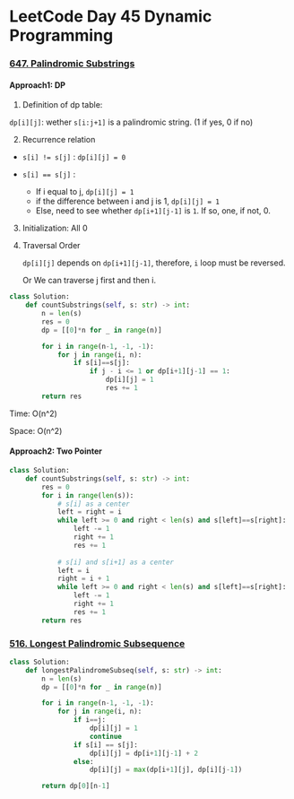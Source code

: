 # LeetCode Day 45 Dynamic Programming 

### [647. Palindromic Substrings](https://leetcode.com/problems/palindromic-substrings/)

#### Approach1: DP

1. Definition of dp table:

`dp[i][j]`: wether `s[i:j+1]` is a palindromic string. (1 if yes, 0 if no)

2. Recurrence relation

- `s[i] != s[j]` : `dp[i][j] = 0`

- `s[i] == s[j]` : 
  - If i equal to j, `dp[i][j] = 1`
  - if the difference between i and j is 1, `dp[i][j] = 1`
  - Else, need to see whether `dp[i+1][j-1]` is `1`. If so, one, if not, 0. 

3. Initialization: All 0

4. Traversal Order

   `dp[i][j]`  depends on `dp[i+1][j-1]`, therefore, `i` loop must be reversed.

   Or We can traverse j first and then i.

```python
class Solution:
    def countSubstrings(self, s: str) -> int:
        n = len(s)
        res = 0
        dp = [[0]*n for _ in range(n)]

        for i in range(n-1, -1, -1):
            for j in range(i, n):
                if s[i]==s[j]:
                    if j - i <= 1 or dp[i+1][j-1] == 1:
                        dp[i][j] = 1
                        res += 1
        return res
```

Time: O(n^2)

Space: O(n^2)

#### Approach2: Two Pointer

```python
class Solution:
    def countSubstrings(self, s: str) -> int:
        res = 0
        for i in range(len(s)):
            # s[i] as a center
            left = right = i
            while left >= 0 and right < len(s) and s[left]==s[right]:
                left -= 1
                right += 1
                res += 1
            
            # s[i] and s[i+1] as a center
            left = i 
            right = i + 1
            while left >= 0 and right < len(s) and s[left]==s[right]:
                left -= 1
                right += 1
                res += 1
        return res
```





### [516. Longest Palindromic Subsequence](https://leetcode.com/problems/longest-palindromic-subsequence/)



```python
class Solution:
    def longestPalindromeSubseq(self, s: str) -> int:
        n = len(s)
        dp = [[0]*n for _ in range(n)]

        for i in range(n-1, -1, -1):
            for j in range(i, n):
                if i==j:
                    dp[i][j] = 1
                    continue
                if s[i] == s[j]:
                    dp[i][j] = dp[i+1][j-1] + 2
                else:
                    dp[i][j] = max(dp[i+1][j], dp[i][j-1])

        return dp[0][n-1]
```

